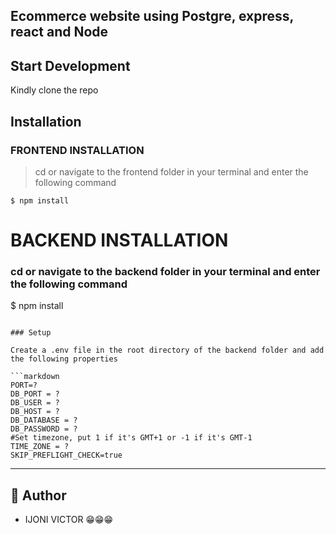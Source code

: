 ## Ecommerce website using Postgre, express, react and Node

## Start Development

Kindly clone the repo 

## Installation

### FRONTEND INSTALLATION
> cd or navigate to the frontend folder in your terminal and enter the following command 
```
$ npm install
```
# BACKEND INSTALLATION
### cd or navigate to the backend folder in your terminal and enter the following command 
$ npm install
```

### Setup

Create a .env file in the root directory of the backend folder and add the following properties

```markdown
PORT=?
DB_PORT = ?
DB_USER = ?
DB_HOST = ?
DB_DATABASE = ?
DB_PASSWORD = ?
#Set timezone, put 1 if it's GMT+1 or -1 if it's GMT-1
TIME_ZONE = ?
SKIP_PREFLIGHT_CHECK=true 
```
---


## 🎩 Author

- IJONI VICTOR 😁😁😁
